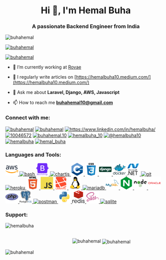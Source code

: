 <h1 align="center">Hi 👋, I'm Hemal Buha</h1>
<h3 align="center">A passionate Backend Engineer from India</h3>

<p align="left"> <img src="https://komarev.com/ghpvc/?username=buhahemal&label=Profile%20views&color=0e75b6&style=flat" alt="buhahemal" /> </p>

<p align="left"> <a href="https://github.com/ryo-ma/github-profile-trophy"><img src="https://github-profile-trophy.vercel.app/?username=buhahemal" alt="buhahemal" /></a> </p>

<p align="left"> <a href="https://twitter.com/buhahemal" target="blank"><img src="https://img.shields.io/twitter/follow/buhahemal?logo=twitter&style=for-the-badge" alt="buhahemal" /></a> </p>

- 🔭 I’m currently working at [Rovae](https://rovae.in/)

- 📝 I regularly write articles on [https://hemalbuha10.medium.com/](https://hemalbuha10.medium.com/)

- 💬 Ask me about **Laravel, Django, AWS, Javascript**

- 📫 How to reach me **buhahemal10@gmail.com**

<h3 align="left">Connect with me:</h3>
<p align="left">
<a href="https://dev.to/buhahemal" target="blank"><img align="center" src="https://cdn.jsdelivr.net/npm/simple-icons@3.0.1/icons/dev-dot-to.svg" alt="buhahemal" height="30" width="40" /></a>
<a href="https://twitter.com/buhahemal" target="blank"><img align="center" src="https://cdn.jsdelivr.net/npm/simple-icons@3.0.1/icons/twitter.svg" alt="buhahemal" height="30" width="40" /></a>
<a href="https://linkedin.com/in/https://www.linkedin.com/in/hemalbuha/" target="blank"><img align="center" src="https://cdn.jsdelivr.net/npm/simple-icons@3.0.1/icons/linkedin.svg" alt="https://www.linkedin.com/in/hemalbuha/" height="30" width="40" /></a>
<a href="https://stackoverflow.com/users/10046572" target="blank"><img align="center" src="https://cdn.jsdelivr.net/npm/simple-icons@3.0.1/icons/stackoverflow.svg" alt="10046572" height="30" width="40" /></a>
<a href="https://fb.com/buhahemal.10" target="blank"><img align="center" src="https://cdn.jsdelivr.net/npm/simple-icons@3.0.1/icons/facebook.svg" alt="buhahemal.10" height="30" width="40" /></a>
<a href="https://instagram.com/hemalbuha_10" target="blank"><img align="center" src="https://cdn.jsdelivr.net/npm/simple-icons@3.0.1/icons/instagram.svg" alt="hemalbuha_10" height="30" width="40" /></a>
<a href="https://medium.com/@hemalbuha10" target="blank"><img align="center" src="https://cdn.jsdelivr.net/npm/simple-icons@3.0.1/icons/medium.svg" alt="@hemalbuha10" height="30" width="40" /></a>
<a href="https://www.hackerrank.com/hemalbuha" target="blank"><img align="center" src="https://cdn.jsdelivr.net/npm/simple-icons@3.0.1/icons/hackerrank.svg" alt="hemalbuha" height="30" width="40" /></a>
<a href="https://www.leetcode.com/hemal_buha" target="blank"><img align="center" src="https://cdn.jsdelivr.net/npm/simple-icons@3.0.1/icons/leetcode.svg" alt="hemal_buha" height="30" width="40" /></a>
</p>

<h3 align="left">Languages and Tools:</h3>
<p align="left"> <a href="https://aws.amazon.com" target="_blank"> <img src="https://raw.githubusercontent.com/devicons/devicon/master/icons/amazonwebservices/amazonwebservices-original-wordmark.svg" alt="aws" width="40" height="40"/> </a> <a href="https://www.gnu.org/software/bash/" target="_blank"> <img src="https://www.vectorlogo.zone/logos/gnu_bash/gnu_bash-icon.svg" alt="bash" width="40" height="40"/> </a> <a href="https://getbootstrap.com" target="_blank"> <img src="https://raw.githubusercontent.com/devicons/devicon/master/icons/bootstrap/bootstrap-plain-wordmark.svg" alt="bootstrap" width="40" height="40"/> </a> <a href="https://www.chartjs.org" target="_blank"> <img src="https://www.chartjs.org/media/logo-title.svg" alt="chartjs" width="40" height="40"/> </a> <a href="https://www.w3schools.com/cpp/" target="_blank"> <img src="https://raw.githubusercontent.com/devicons/devicon/master/icons/cplusplus/cplusplus-original.svg" alt="cplusplus" width="40" height="40"/> </a> <a href="https://www.w3schools.com/css/" target="_blank"> <img src="https://raw.githubusercontent.com/devicons/devicon/master/icons/css3/css3-original-wordmark.svg" alt="css3" width="40" height="40"/> </a> <a href="https://www.djangoproject.com/" target="_blank"> <img src="https://raw.githubusercontent.com/devicons/devicon/master/icons/django/django-original.svg" alt="django" width="40" height="40"/> </a> <a href="https://www.docker.com/" target="_blank"> <img src="https://raw.githubusercontent.com/devicons/devicon/master/icons/docker/docker-original-wordmark.svg" alt="docker" width="40" height="40"/> </a> <a href="https://dotnet.microsoft.com/" target="_blank"> <img src="https://raw.githubusercontent.com/devicons/devicon/master/icons/dot-net/dot-net-original-wordmark.svg" alt="dotnet" width="40" height="40"/> </a> <a href="https://git-scm.com/" target="_blank"> <img src="https://www.vectorlogo.zone/logos/git-scm/git-scm-icon.svg" alt="git" width="40" height="40"/> </a> <a href="https://heroku.com" target="_blank"> <img src="https://www.vectorlogo.zone/logos/heroku/heroku-icon.svg" alt="heroku" width="40" height="40"/> </a> <a href="https://www.w3.org/html/" target="_blank"> <img src="https://raw.githubusercontent.com/devicons/devicon/master/icons/html5/html5-original-wordmark.svg" alt="html5" width="40" height="40"/> </a> <a href="https://developer.mozilla.org/en-US/docs/Web/JavaScript" target="_blank"> <img src="https://raw.githubusercontent.com/devicons/devicon/master/icons/javascript/javascript-original.svg" alt="javascript" width="40" height="40"/> </a> <a href="https://laravel.com/" target="_blank"> <img src="https://raw.githubusercontent.com/devicons/devicon/master/icons/laravel/laravel-plain-wordmark.svg" alt="laravel" width="40" height="40"/> </a> <a href="https://www.linux.org/" target="_blank"> <img src="https://raw.githubusercontent.com/devicons/devicon/master/icons/linux/linux-original.svg" alt="linux" width="40" height="40"/> </a> <a href="https://mariadb.org/" target="_blank"> <img src="https://www.vectorlogo.zone/logos/mariadb/mariadb-icon.svg" alt="mariadb" width="40" height="40"/> </a> <a href="https://www.mysql.com/" target="_blank"> <img src="https://raw.githubusercontent.com/devicons/devicon/master/icons/mysql/mysql-original-wordmark.svg" alt="mysql" width="40" height="40"/> </a> <a href="https://www.nginx.com" target="_blank"> <img src="https://raw.githubusercontent.com/devicons/devicon/master/icons/nginx/nginx-original.svg" alt="nginx" width="40" height="40"/> </a> <a href="https://nodejs.org" target="_blank"> <img src="https://raw.githubusercontent.com/devicons/devicon/master/icons/nodejs/nodejs-original-wordmark.svg" alt="nodejs" width="40" height="40"/> </a> <a href="https://www.oracle.com/" target="_blank"> <img src="https://raw.githubusercontent.com/devicons/devicon/master/icons/oracle/oracle-original.svg" alt="oracle" width="40" height="40"/> </a> <a href="https://www.php.net" target="_blank"> <img src="https://raw.githubusercontent.com/devicons/devicon/master/icons/php/php-original.svg" alt="php" width="40" height="40"/> </a> <a href="https://www.postgresql.org" target="_blank"> <img src="https://raw.githubusercontent.com/devicons/devicon/master/icons/postgresql/postgresql-original-wordmark.svg" alt="postgresql" width="40" height="40"/> </a> <a href="https://postman.com" target="_blank"> <img src="https://www.vectorlogo.zone/logos/getpostman/getpostman-icon.svg" alt="postman" width="40" height="40"/> </a> <a href="https://www.python.org" target="_blank"> <img src="https://raw.githubusercontent.com/devicons/devicon/master/icons/python/python-original.svg" alt="python" width="40" height="40"/> </a> <a href="https://redis.io" target="_blank"> <img src="https://raw.githubusercontent.com/devicons/devicon/master/icons/redis/redis-original-wordmark.svg" alt="redis" width="40" height="40"/> </a> <a href="https://sass-lang.com" target="_blank"> <img src="https://raw.githubusercontent.com/devicons/devicon/master/icons/sass/sass-original.svg" alt="sass" width="40" height="40"/> </a> <a href="https://www.sqlite.org/" target="_blank"> <img src="https://www.vectorlogo.zone/logos/sqlite/sqlite-icon.svg" alt="sqlite" width="40" height="40"/> </a> </p>


<h3 align="left">Support:</h3>
<p><a href="https://www.buymeacoffee.com/hemalbuha"> <img align="left" src="https://cdn.buymeacoffee.com/buttons/v2/default-yellow.png" height="50" width="210" alt="hemalbuha" /></a></p><br><br>


<p><img align="left" src="https://github-readme-stats.vercel.app/api/top-langs?username=buhahemal&show_icons=true&locale=en&layout=compact" alt="buhahemal" /></p>

<p>&nbsp;<img align="center" src="https://github-readme-stats.vercel.app/api?username=buhahemal&show_icons=true&locale=en" alt="buhahemal" /></p>

<p><img align="center" src="https://github-readme-streak-stats.herokuapp.com/?user=buhahemal&" alt="buhahemal" /></p>

